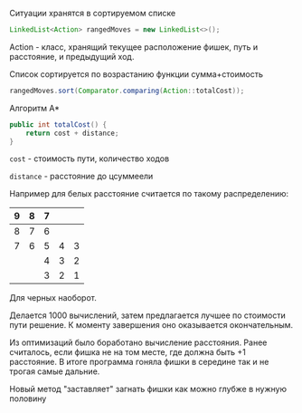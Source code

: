 Ситуации хранятся в сортируемом списке

```java
LinkedList<Action> rangedMoves = new LinkedList<>();
```

Action - класс, хранящий текущее расположение фишек, путь и расстояние, и предыдущий ход.

Список сортируется по возрастанию функции сумма+стоимость

```java
rangedMoves.sort(Comparator.comparing(Action::totalCost));
```

Алгоритм А*

```java
public int totalCost() {
    return cost + distance;
}
```

`cost` - стоимость пути, количество ходов

`distance` - расстояние до цсуммеели

Например для белых расстояние считается по такому распределению:

| 9 | 8 | 7 |   |   | 
|---|---|---|---|---|
| 8 | 7 | 6 |   |   | 
| 7 | 6 | 5 | 4 | 3 | 
|   |   | 4 | 3 | 2 | 
|   |   | 3 | 2 | 1 | 

Для черных наоборот.

Делается 1000 вычислений, затем предлагается лучшее по стоимости пути решение. К моменту завершения оно оказывается окончательным.

Из оптимизаций было боработано вычисление расстояния. Ранее считалось, если фишка не на том месте, где должна быть +1 расстояние. В итоге программа гоняла фишки в середине так и не трогая самые дальние.

Новый метод "заставляет" загнать фишки как можно глубже в нужную половину
